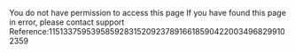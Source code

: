 You do not have permission to access this page If you have found this page in error, please contact support Reference:11513375953958592831520923789166185904220034968299102359